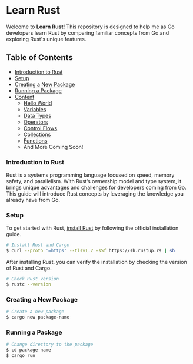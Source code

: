 # Learn Rust

Welcome to **Learn Rust**! This repository is designed to help me as Go developers learn Rust by comparing familiar concepts from Go and exploring Rust's unique features.

## Table of Contents
- [Introduction to Rust](#introduction-to-rust)
- [Setup](#setup)
- [Creating a New Package](#creating-a-new-package)
- [Running a Package](#running-a-package)
- [Content](#content)
  - [Hello World](./hello-world/)
  - [Variables](./variables/)
  - [Data Types](./data-types/)
  - [Operators](./operators/)
  - [Control Flows](./control-flows/)
  - [Collections](./collections/)
  - [Functions](./functions/)
  - And More Coming Soon!

### Introduction to Rust
Rust is a systems programming language focused on speed, memory safety, and parallelism. With Rust’s ownership model and type system, it brings unique advantages and challenges for developers coming from Go. This guide will introduce Rust concepts by leveraging the knowledge you already have from Go.

### Setup
To get started with Rust, [install Rust](https://www.rust-lang.org/tools/install) by following the official installation guide.

```bash
# Install Rust and Cargo
$ curl --proto '=https' --tlsv1.2 -sSf https://sh.rustup.rs | sh
```

After installing Rust, you can verify the installation by checking the version of Rust and Cargo.

```bash
# Check Rust version
$ rustc --version
```

### Creating a New Package
```bash
# Create a new package
$ cargo new package-name
```

### Running a Package
```bash
# Change directory to the package
$ cd package-name
$ cargo run
```


